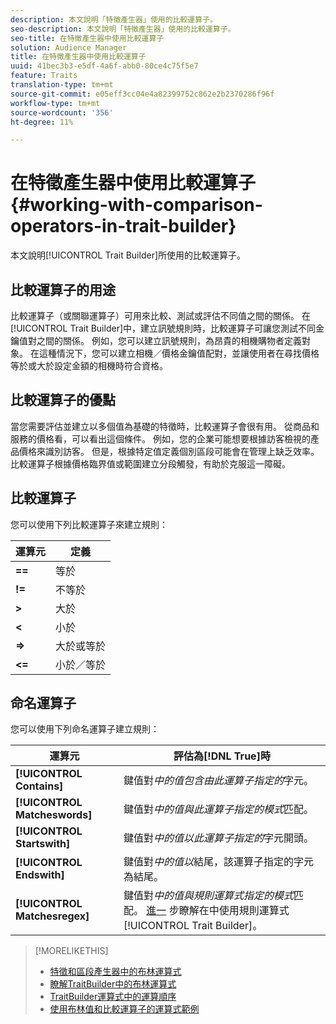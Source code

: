 ```yaml
---
description: 本文說明「特徵產生器」使用的比較運算子。
seo-description: 本文說明「特徵產生器」使用的比較運算子。
seo-title: 在特徵產生器中使用比較運算子
solution: Audience Manager
title: 在特徵產生器中使用比較運算子
uuid: 41bec3b3-e5df-4a6f-abb0-80ce4c75f5e7
feature: Traits
translation-type: tm+mt
source-git-commit: e05eff3cc04e4a82399752c862e2b2370286f96f
workflow-type: tm+mt
source-wordcount: '356'
ht-degree: 11%

---
```



# 在特徵產生器中使用比較運算子 {#working-with-comparison-operators-in-trait-builder}

本文說明[!UICONTROL Trait Builder]所使用的比較運算子。

## 比較運算子的用途

<!-- c_tb_comparison_operators.xml -->

比較運算子（或關聯運算子）可用來比較、測試或評估不同值之間的關係。 在[!UICONTROL Trait Builder]中，建立訊號規則時，比較運算子可讓您測試不同金鑰值對之間的關係。 例如，您可以建立訊號規則，為昂貴的相機購物者定義對象。 在這種情況下，您可以建立相機／價格金鑰值配對，並讓使用者在尋找價格等於或大於設定金額的相機時符合資格。

## 比較運算子的優點

當您需要評估並建立以多個值為基礎的特徵時，比較運算子會很有用。 從商品和服務的價格看，可以看出這個條件。 例如，您的企業可能想要根據訪客檢視的產品價格來識別訪客。 但是，根據特定值定義個別區段可能會在管理上缺乏效率。 比較運算子根據價格臨界值或範圍建立分段觸發，有助於克服這一障礙。

## 比較運算子

您可以使用下列比較運算子來建立規則：

| 運算元 | 定義 |
|---|---|
| **==** | 等於 |
| **!=** | 不等於 |
| **>** | 大於 |
| **&lt;** | 小於 |
| **=>** | 大於或等於 |
| **&lt;=** | 小於／等於 |

## 命名運算子

您可以使用下列命名運算子建立規則：

| 運算元 | 評估為[!DNL True]時 |
|---|---|
| **[!UICONTROL Contains]** | 鍵值對&#x200B;*中的值包含由此運算子指定的*&#x200B;字元。 |
| **[!UICONTROL Matcheswords]** | 鍵值對&#x200B;*中的值與此運算子指定的模式*&#x200B;匹配。 |
| **[!UICONTROL Startswith]** | 鍵值對&#x200B;*中的值以此運算子指定的*&#x200B;字元開頭。 |
| **[!UICONTROL Endswith]** | 鍵值對&#x200B;*中的值以*&#x200B;結尾，該運算子指定的字元為結尾。 |
| **[!UICONTROL Matchesregex]** | 鍵值對&#x200B;*中的值與規則運算式指定的模式*&#x200B;匹配。 [進一](../../features/traits/trait-builder-regex.md) 步瞭解在中使用規則運算式 [!UICONTROL Trait Builder]。 |

>[!MORELIKETHIS]
>
>* [特徵和區段產生器中的布林運算式](../../reference/boolean-expressions-tsb.md)
>* [瞭解TraitBuilder中的布林運算式](../../reference/boolean-expressions-tsb.md)
>* [TraitBuilder運算式中的運算順序](../../features/traits/trait-operator-precedence.md)
>* [使用布林值和比較運算子的運算式範例](../../features/traits/trait-expression-samples.md)

